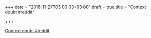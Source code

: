 +++
date = "2016-11-27T03:00:03+03:00"
draft = true
title = "Context doubt  #reddit"

+++

<p><a href="https://t.co/FTMVdm3JCg">Context doubt  #reddit</a></p>
